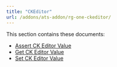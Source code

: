 ```yaml
---
title: "CKEditor"
url: /addons/ats-addon/rg-one-ckeditor/
---
```


This section contains these documents:

* [Assert CK Editor Value](/addons/ats-addon/rg-one-assert-ckeditor-value/)
* [Get CK Editor Value](/addons/ats-addon/rg-one-get-ckeditor-value/)
* [Set CK Editor Value](/addons/ats-addon/rg-one-set-ckeditor-value/)
